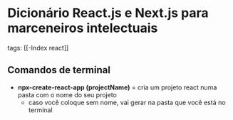 # Dicionário React.js e Next.js para marceneiros intelectuais
tags: [[-Index react]]


## Comandos de terminal

* **npx-create-react-app (projectName)** = cria um projeto react numa pasta com o nome do seu projeto
  * caso você coloque sem nome, vai gerar na pasta que você está no terminal
